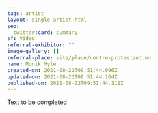 ```yaml
---
tags: artist
layout: single-artist.html
seo:
  twitter:card: summary
sf: Video
referral-exhibitor: ""
image-gallery: []
referral-place: site/place/centre-protestant.md
name: Monik Myle
created-on: 2021-08-22T09:51:44.096Z
updated-on: 2021-08-22T09:51:44.104Z
published-on: 2021-08-22T09:51:44.111Z
---
```

Text to be completed